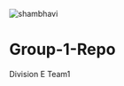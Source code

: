 ![shambhavi](https://user-images.githubusercontent.com/105476691/172801756-3f44e4de-0808-48c9-b158-aed829b96201.jpeg)
# Group-1-Repo
Division E Team1
